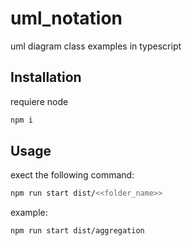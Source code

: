 # uml_notation
uml diagram class examples in typescript

## Installation

requiere node

```bash
npm i
```

## Usage

exect the following command:
```bash
npm run start dist/<<folder_name>>
```
example:
```bash
npm run start dist/aggregation
```

